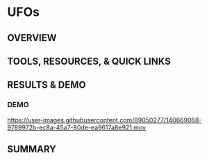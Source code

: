 # UFOs

## OVERVIEW

## TOOLS, RESOURCES, & QUICK LINKS

## RESULTS & DEMO 


### DEMO
https://user-images.githubusercontent.com/89050277/140669068-9789972b-ec8a-45a7-80de-ea9617a8e921.mov

## SUMMARY
